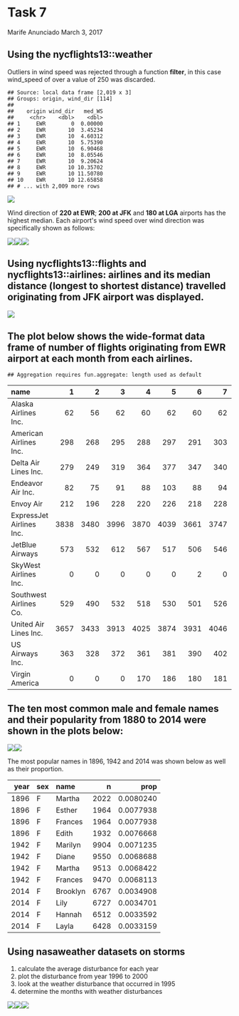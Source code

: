 Task 7
================
Marife Anunciado
March 3, 2017

Using the nycflights13::weather
-------------------------------

Outliers in wind speed was rejected through a function **filter**, in this case wind\_speed of over a value of 250 was discarded.

    ## Source: local data frame [2,019 x 3]
    ## Groups: origin, wind_dir [114]
    ## 
    ##    origin wind_dir   med_WS
    ##     <chr>    <dbl>    <dbl>
    ## 1     EWR        0  0.00000
    ## 2     EWR       10  3.45234
    ## 3     EWR       10  4.60312
    ## 4     EWR       10  5.75390
    ## 5     EWR       10  6.90468
    ## 6     EWR       10  8.05546
    ## 7     EWR       10  9.20624
    ## 8     EWR       10 10.35702
    ## 9     EWR       10 11.50780
    ## 10    EWR       10 12.65858
    ## # ... with 2,009 more rows

![](Task_7_files/figure-markdown_github/airports-1.png)

Wind direction of **220 at EWR**; **200 at JFK** and **180 at LGA** airports has the highest median. Each airport's wind speed over wind direction was specifically shown as follows:

![](Task_7_files/figure-markdown_github/=median%20distance-1.png)![](Task_7_files/figure-markdown_github/=median%20distance-2.png)![](Task_7_files/figure-markdown_github/=median%20distance-3.png)

Using nycflights13::flights and nycflights13::airlines: airlines and its median distance (longest to shortest distance) travelled originating from JFK airport was displayed.
-----------------------------------------------------------------------------------------------------------------------------------------------------------------------------

![](Task_7_files/figure-markdown_github/=JFK%20data-1.png)

The plot below shows the wide-format data frame of number of flights originating from EWR airport at each month from each airlines.
-----------------------------------------------------------------------------------------------------------------------------------

    ## Aggregation requires fun.aggregate: length used as default

| name                     |     1|     2|     3|     4|     5|     6|     7|     8|     9|    10|    11|    12|
|:-------------------------|-----:|-----:|-----:|-----:|-----:|-----:|-----:|-----:|-----:|-----:|-----:|-----:|
| Alaska Airlines Inc.     |    62|    56|    62|    60|    62|    60|    62|    62|    60|    62|    52|    54|
| American Airlines Inc.   |   298|   268|   295|   288|   297|   291|   303|   302|   282|   292|   277|   294|
| Delta Air Lines Inc.     |   279|   249|   319|   364|   377|   347|   340|   355|   423|   440|   418|   431|
| Endeavor Air Inc.        |    82|    75|    91|    88|   103|    88|    94|    96|    87|   146|   153|   165|
| Envoy Air                |   212|   196|   228|   220|   226|   218|   228|   227|   214|   140|    94|    73|
| ExpressJet Airlines Inc. |  3838|  3480|  3996|  3870|  4039|  3661|  3747|  3636|  3425|  3587|  3392|  3268|
| JetBlue Airways          |   573|   532|   612|   567|   517|   506|   546|   544|   478|   501|   544|   637|
| SkyWest Airlines Inc.    |     0|     0|     0|     0|     0|     2|     0|     0|     0|     0|     4|     0|
| Southwest Airlines Co.   |   529|   490|   532|   518|   530|   501|   526|   520|   506|   526|   490|   520|
| United Air Lines Inc.    |  3657|  3433|  3913|  4025|  3874|  3931|  4046|  4050|  3573|  3875|  3776|  3934|
| US Airways Inc.          |   363|   328|   372|   361|   381|   390|   402|   385|   341|   365|   346|   371|
| Virgin America           |     0|     0|     0|   170|   186|   180|   181|   182|   161|   170|   161|   175|

The ten most common male and female names and their popularity from 1880 to 2014 were shown in the plots below:
---------------------------------------------------------------------------------------------------------------

![](Task_7_files/figure-markdown_github/=babynames-1.png)![](Task_7_files/figure-markdown_github/=babynames-2.png)

The most popular names in 1896, 1942 and 2014 was shown below as well as their proportion.

|  year| sex | name     |     n|       prop|
|-----:|:----|:---------|-----:|----------:|
|  1896| F   | Martha   |  2022|  0.0080240|
|  1896| F   | Esther   |  1964|  0.0077938|
|  1896| F   | Frances  |  1964|  0.0077938|
|  1896| F   | Edith    |  1932|  0.0076668|
|  1942| F   | Marilyn  |  9904|  0.0071235|
|  1942| F   | Diane    |  9550|  0.0068688|
|  1942| F   | Martha   |  9513|  0.0068422|
|  1942| F   | Frances  |  9470|  0.0068113|
|  2014| F   | Brooklyn |  6767|  0.0034908|
|  2014| F   | Lily     |  6727|  0.0034701|
|  2014| F   | Hannah   |  6512|  0.0033592|
|  2014| F   | Layla    |  6428|  0.0033159|

Using nasaweather datasets on storms
------------------------------------

1.  calculate the average disturbance for each year
2.  plot the disturbance from year 1996 to 2000
3.  look at the weather disturbance that occurred in 1995
4.  determine the months with weather disturbances

![](Task_7_files/figure-markdown_github/=%20owntask-1.png)![](Task_7_files/figure-markdown_github/=%20owntask-2.png)![](Task_7_files/figure-markdown_github/=%20owntask-3.png)
